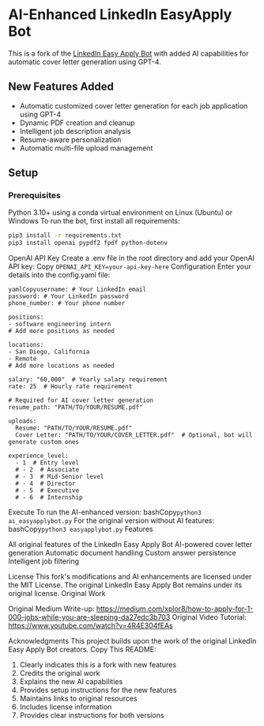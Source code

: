# AI-Enhanced LinkedIn EasyApply Bot

This is a fork of the [LinkedIn Easy Apply Bot](https://github.com/lorencmiki/linkedin-easy-apply-bot) with added AI capabilities for automatic cover letter generation using GPT-4.

## New Features Added
- Automatic customized cover letter generation for each job application using GPT-4
- Dynamic PDF creation and cleanup
- Intelligent job description analysis
- Resume-aware personalization
- Automatic multi-file upload management

## Setup 

### Prerequisites
Python 3.10+ using a conda virtual environment on Linux (Ubuntu) or Windows
To run the bot, first install all requirements:

```bash
pip3 install -r requirements.txt
pip3 install openai pypdf2 fpdf python-dotenv
```
OpenAI API Key
Create a .env file in the root directory and add your OpenAI API key:
Copy
```OPENAI_API_KEY=your-api-key-here```
Configuration
Enter your details into the config.yaml file:
```
yamlCopyusername: # Your LinkedIn email
password: # Your LinkedIn password
phone_number: # Your phone number

positions:
- software engineering intern
# Add more positions as needed

locations:
- San Diego, California
- Remote
# Add more locations as needed

salary: "60,000"  # Yearly salary requirement
rate: 25  # Hourly rate requirement

# Required for AI cover letter generation
resume_path: "PATH/TO/YOUR/RESUME.pdf"

uploads:
  Resume: "PATH/TO/YOUR/RESUME.pdf"
  Cover Letter: "PATH/TO/YOUR/COVER_LETTER.pdf"  # Optional, bot will generate custom ones

experience_level:
  - 1  # Entry level
  # - 2  # Associate
  # - 3  # Mid-Senior level
  # - 4  # Director
  # - 5  # Executive
  # - 6  # Internship
```
Execute
To run the AI-enhanced version:
bashCopy```python3 ai_easyapplybot.py```
For the original version without AI features:
bashCopy```python3 easyapplybot.py```
Features

All original features of the LinkedIn Easy Apply Bot
AI-powered cover letter generation
Automatic document handling
Custom answer persistence
Intelligent job filtering

License
This fork's modifications and AI enhancements are licensed under the MIT License.
The original LinkedIn Easy Apply Bot remains under its original license.
Original Work

Original Medium Write-up: https://medium.com/xplor8/how-to-apply-for-1-000-jobs-while-you-are-sleeping-da27edc3b703
Original Video Tutorial: https://www.youtube.com/watch?v=4R4E304fEAs

Acknowledgments
This project builds upon the work of the original LinkedIn Easy Apply Bot creators.
Copy
This README:
1. Clearly indicates this is a fork with new features
2. Credits the original work
3. Explains the new AI capabilities
4. Provides setup instructions for the new features
5. Maintains links to original resources
6. Includes license information
7. Provides clear instructions for both versions
